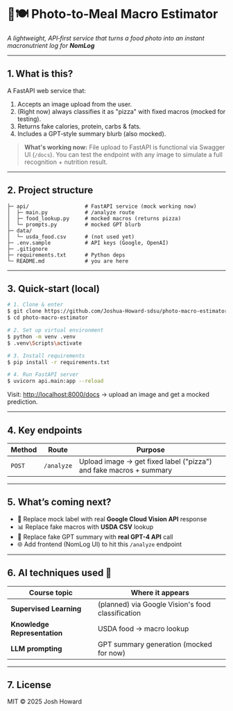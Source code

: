 # 📸🍽️ Photo‑to‑Meal Macro Estimator

*A lightweight, API‑first service that turns a food photo into an instant macronutrient log for **NomLog***

---

## 1. What is this?

A FastAPI web service that:

1. Accepts an image upload from the user.
2. (Right now) always classifies it as "pizza" with fixed macros (mocked for testing).
3. Returns fake calories, protein, carbs & fats.
4. Includes a GPT‑style summary blurb (also mocked).

> **What's working now:** File upload to FastAPI is functional via Swagger UI (`/docs`).
> You can test the endpoint with any image to simulate a full recognition + nutrition result.

---

## 2. Project structure

```text
├─ api/                  # FastAPI service (mock working now)
│  ├─ main.py            # /analyze route
│  ├─ food_lookup.py     # mocked macros (returns pizza)
│  └─ prompts.py         # mocked GPT blurb
├─ data/
│  └─ usda_food.csv      # (not used yet)
├─ .env.sample           # API keys (Google, OpenAI)
├─ .gitignore
├─ requirements.txt      # Python deps
└─ README.md             # you are here
```

---

## 3. Quick‑start (local)

```bash
# 1. Clone & enter
$ git clone https://github.com/Joshua-Howard-sdsu/photo-macro-estimator.git
$ cd photo-macro-estimator

# 2. Set up virtual environment
$ python -m venv .venv
$ .venv\Scripts\activate

# 3. Install requirements
$ pip install -r requirements.txt

# 4. Run FastAPI server
$ uvicorn api.main:app --reload
```

Visit: [http://localhost:8000/docs](http://localhost:8000/docs) → upload an image and get a mocked prediction.

---

## 4. Key endpoints

| Method | Route                | Purpose                                                                 |
| ------ | -------------------- | ----------------------------------------------------------------------- |
| `POST` | `/analyze`           | Upload image → get fixed label ("pizza") and fake macros + summary     |

---

## 5. What’s coming next?

- 🔄 Replace mock label with real **Google Cloud Vision API** response
- 📊 Replace fake macros with **USDA CSV** lookup
- 🤖 Replace fake GPT summary with **real GPT-4 API** call
- 🌐 Add frontend (NomLog UI) to hit this `/analyze` endpoint

---

## 6. AI techniques used 🚀

| Course topic                 | Where it appears                                     |
| ---------------------------- | ---------------------------------------------------- |
| **Supervised Learning**      | (planned) via Google Vision's food classification     |
| **Knowledge Representation** | USDA food → macro lookup                             |
| **LLM prompting**            | GPT summary generation (mocked for now)              |

---

## 7. License

MIT © 2025 Josh Howard

